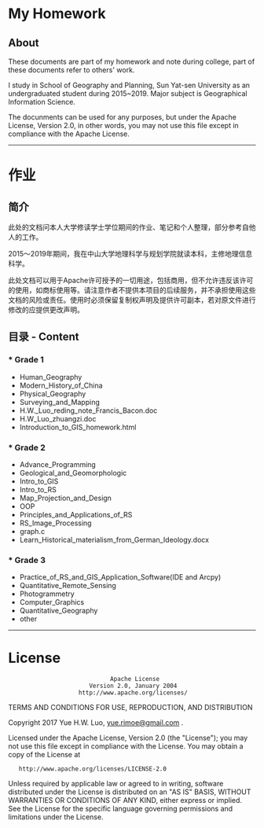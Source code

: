 # My Homework

## About

These documents are part of my homework and note during college, part of these documents refer to others' work.

I study in School of Geography and Planning, Sun Yat-sen University as an undergraduated student during 2015~2019. Major subject is Geographical Information Science. 

The docunments can be used for any purposes, but under the Apache License, Version 2.0, in other words, you may not use this file except in compliance with the Apache License.

---

# 作业

## 简介

此处的文档问本人大学修读学士学位期间的作业、笔记和个人整理，部分参考自他人的工作。

2015～2019年期间，我在中山大学地理科学与规划学院就读本科，主修地理信息科学。

此处文档可以用于Apache许可授予的一切用途，包括商用，但不允许违反该许可的使用，如商标使用等。请注意作者不提供本项目的后续服务，并不承担使用这些文档的风险或责任。使用时必须保留复制权声明及提供许可副本，若对原文件进行修改的应提供更改声明。

## 目录 - Content

### * Grade 1

* Human_Geography
* Modern_History_of_China
* Physical_Geography
* Surveying_and_Mapping
* H.W._Luo_reding_note_Francis_Bacon.doc
* H.W_Luo_zhuangzi.doc
* Introduction_to_GIS_homework.html

### * Grade 2

* Advance_Programming
* Geological_and_Geomorphologic
* Intro_to_GIS
* Intro_to_RS
* Map_Projection_and_Design
* OOP
* Principles_and_Applications_of_RS
* RS_Image_Processing
* graph.c
* Learn_Historical_materialism_from_German_Ideology.docx

### * Grade 3

* Practice_of_RS_and_GIS_Application_Software(IDE and Arcpy)
* Quantitative_Remote_Sensing
* Photogrammetry
* Computer_Graphics
* Quantitative_Geography
* other

---

# License

                                 Apache License
                           Version 2.0, January 2004
                        http://www.apache.org/licenses/

   TERMS AND CONDITIONS FOR USE, REPRODUCTION, AND DISTRIBUTION

   Copyright 2017 Yue H.W. Luo, yue.rimoe@gmail.com .

   Licensed under the Apache License, Version 2.0 (the "License");
   you may not use this file except in compliance with the License.
   You may obtain a copy of the License at

       http://www.apache.org/licenses/LICENSE-2.0

   Unless required by applicable law or agreed to in writing, software
   distributed under the License is distributed on an "AS IS" BASIS,
   WITHOUT WARRANTIES OR CONDITIONS OF ANY KIND, either express or implied.
   See the License for the specific language governing permissions and
   limitations under the License.
